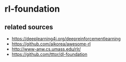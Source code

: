 # rl-foundation

## related sources
* https://deeplearning4j.org/deepreinforcementlearning
* https://github.com/aikorea/awesome-rl
* http://www-anw.cs.umass.edu/rlr/
* https://github.com/tttor/dl-foundation
